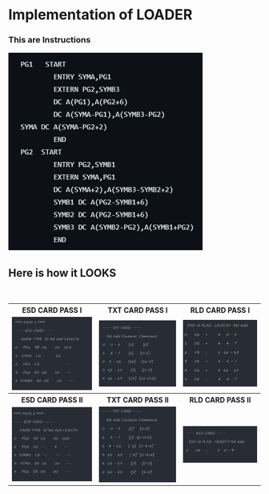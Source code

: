 # Implementation of LOADER

### This are Instructions

<img src="Images/Instructions.png" />

## Here is how it LOOKS
<table>
  <tr>
    <th>ESD CARD PASS I</th>
    <th>TXT CARD PASS I</th>
    <th>RLD CARD PASS I</th>
  </tr>
  <tr>
    <td><img src="Images/ESD-CARD-PASS-I.png" /></td>
    <td><img src="Images/TXT-CARD-PASS-I.png" /></td>
    <td><img src="Images/RLD-CARD-PASS-I.png" /></td>
  </tr>
  <br>
  <tr>
    <th>ESD CARD PASS II</th>
    <th>TXT CARD PASS II</th>
    <th>RLD CARD PASS II</th>
  </tr>
  <tr>
    <td><img src="Images/ESD-CARD-PASS-II.png" /></td>
    <td><img src="Images/TXT-CARD-PASS-II.png" /></td>
    <td><img src="Images/RLD-CARD-PASS-II.png" /></td>
  </tr>
</table>
